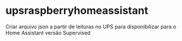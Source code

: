 # upsraspberryhomeassistant
Criar arquivo json a partir de leituras no UPS para disponibilizar para o Home Assistant versão Supervised
